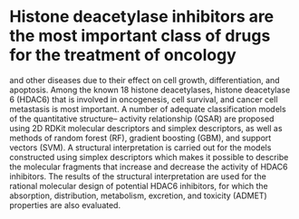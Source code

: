 # Histone deacetylase inhibitors are the most important class of drugs for the treatment of oncology
and other diseases due to their effect on cell growth, differentiation, and apoptosis. Among the known 18 histone deacetylases, histone deacetylase 6 (HDAC6) that is involved in oncogenesis, cell survival, and cancer cell metastasis is most important. A number of adequate classification models of the quantitative structure–
activity relationship (QSAR) are proposed using 2D RDKit molecular descriptors and simplex descriptors, as well as methods of random forest (RF), gradient boosting (GBM), and support vectors (SVM). A structural interpretation is carried out for the models constructed using simplex descriptors which makes it possible to describe the molecular fragments that increase and decrease the activity of HDAC6 inhibitors. The results of the structural interpretation are used for the rational molecular design of potential HDAC6 inhibitors, for which the absorption, distribution, metabolism, excretion, and toxicity (ADMET) properties are also evaluated.  
